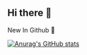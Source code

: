 ## Hi there 👋

New In Github 🫥

[![Anurag's GitHub stats](https://github-readme-stats.vercel.app/api?username=syc0000000&theme=transparent)](https://github.com/anuraghazra/github-readme-stats)
